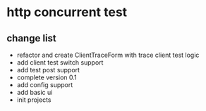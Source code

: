 # http concurrent test

## change list

- refactor and create ClientTraceForm with trace client test logic
- add client test switch support
- add test post support
- complete version 0.1
- add config support
- add basic ui
- init projects